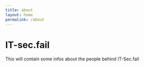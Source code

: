```yaml
---
title: about
layout: home
permalink: /about
---
```


# IT-sec.fail

This will contain some infos about the people behind IT-Sec.fail
